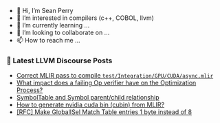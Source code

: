 - 👋 Hi, I’m Sean Perry
- 👀 I’m interested in compilers (c++, COBOL, llvm)
- 🌱 I’m currently learning ...
- 💞️ I’m looking to collaborate on ...
- 📫 How to reach me ...

<!---
s66perry/s66perry is a ✨ special ✨ repository because its `README.md` (this file) appears on your GitHub profile.
You can click the Preview link to take a look at your changes.
--->
### 📕 Latest LLVM Discourse Posts

<!-- DISCOURSE-LLVM:START -->
- [Correct MLIR pass to compile `test/Integration/GPU/CUDA/async.mlir`](https://discourse.llvm.org/t/correct-mlir-pass-to-compile-test-integration-gpu-cuda-async-mlir/3916#post_2)
- [What impact does a failing Op verifier have on the Optimization Process?](https://discourse.llvm.org/t/what-impact-does-a-failing-op-verifier-have-on-the-optimization-process/75450#post_3)
- [SymbolTable and Symbol parent/child relationship](https://discourse.llvm.org/t/symboltable-and-symbol-parent-child-relationship/75446#post_3)
- [How to generate nvidia cuda bin &lpar;cubin&rpar; from MLIR?](https://discourse.llvm.org/t/how-to-generate-nvidia-cuda-bin-cubin-from-mlir/75434#post_4)
- [[RFC] Make GlobalISel Match Table entries 1 byte instead of 8](https://discourse.llvm.org/t/rfc-make-globalisel-match-table-entries-1-byte-instead-of-8/75411#post_5)
<!-- DISCOURSE-LLVM:END -->
